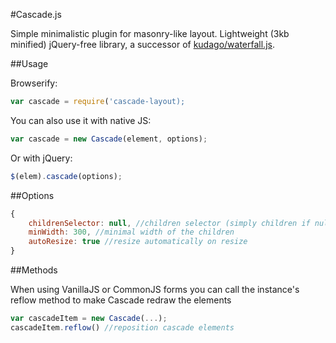 #Cascade.js

Simple minimalistic plugin for masonry-like layout. Lightweight (3kb minified) jQuery-free library, a successor of [kudago/waterfall.js](https://github.com/kudago/waterfall).

##Usage

Browserify:

```js
var cascade = require('cascade-layout);
```

You can also use it with native JS:

```js
var cascade = new Cascade(element, options);
```

Or with jQuery:

```js
$(elem).cascade(options);
```

##Options

```js
{
	childrenSelector: null, //children selector (simply children if null)
	minWidth: 300, //minimal width of the children
	autoResize: true //resize automatically on resize
}
```

##Methods

When using VanillaJS or CommonJS forms you can call the instance's reflow method to make Cascade redraw the elements

```js
var cascadeItem = new Cascade(...);
cascadeItem.reflow() //reposition cascade elements

```



